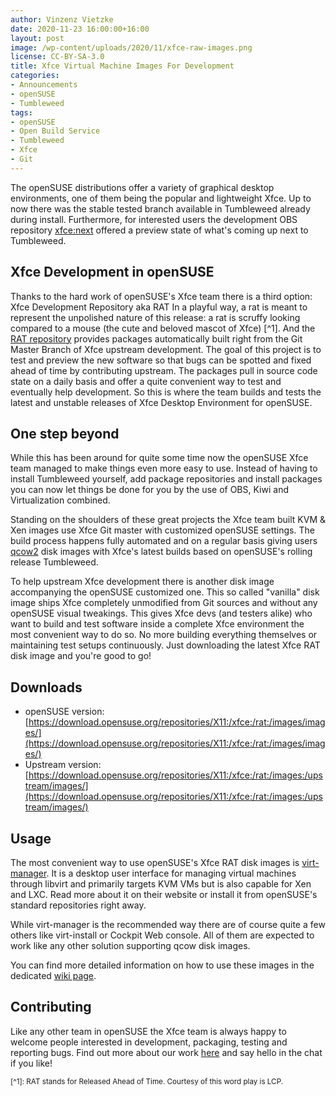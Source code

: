 ```yaml
---
author: Vinzenz Vietzke
date: 2020-11-23 16:00:00+16:00
layout: post
image: /wp-content/uploads/2020/11/xfce-raw-images.png
license: CC-BY-SA-3.0
title: Xfce Virtual Machine Images For Development
categories:
- Announcements
- openSUSE
- Tumbleweed
tags:
- openSUSE
- Open Build Service
- Tumbleweed
- Xfce
- Git
---
```


The openSUSE distributions offer a variety of graphical desktop environments, one of them being the popular and lightweight Xfce. Up to now there was the stable tested branch available in Tumbleweed already during install. Furthermore, for interested users the development OBS repository [xfce:next](https://build.opensuse.org/project/show/X11:xfce:next) offered a preview state of what's coming up next to Tumbleweed.

## Xfce Development in openSUSE

Thanks to the hard work of openSUSE's Xfce team there is a third option: Xfce Development Repository aka RAT
In a playful way, a rat is meant to represent the unpolished nature of this release: a rat is scruffy looking compared to a mouse (the cute and beloved mascot of Xfce) [^1]. And the [RAT repository](https://build.opensuse.org/project/show/X11:xfce:rat) provides packages automatically built right from the Git Master Branch of Xfce upstream development. The goal of this project is to test and preview the new software so that bugs can be spotted and fixed ahead of time by contributing upstream. The packages pull in source code state on a daily basis and offer a quite convenient way to test and eventually help development. So this is where the team builds and tests the latest and unstable releases of Xfce Desktop Environment for openSUSE.

## One step beyond

While this has been around for quite some time now the openSUSE Xfce team managed to make things even more easy to use. Instead of having to install Tumbleweed yourself, add package repositories and install packages you can now let things be done for you by the use of OBS, Kiwi and Virtualization combined.

Standing on the shoulders of these great projects the Xfce team built KVM & Xen images use Xfce Git master with customized openSUSE settings. The build process happens fully automated and on a regular basis giving users [qcow2](https://en.wikipedia.org/wiki/Qcow) disk images with Xfce's latest builds based on openSUSE's rolling release Tumbleweed.

To help upstream Xfce development there is another disk image accompanying the openSUSE customized one. This so called "vanilla" disk image ships Xfce completely unmodified from Git sources and without any openSUSE visual tweakings. This gives Xfce devs (and testers alike) who want to build and test software inside a complete Xfce environment the most convenient way to do so. No more building everything themselves or maintaining test setups continuously. Just downloading the latest Xfce RAT disk image and you're good to go!

## Downloads

 * openSUSE version: [https://download.opensuse.org/repositories/X11:/xfce:/rat:/images/images/](https://download.opensuse.org/repositories/X11:/xfce:/rat:/images/images/)
 * Upstream version: [https://download.opensuse.org/repositories/X11:/xfce:/rat:/images:/upstream/images/](https://download.opensuse.org/repositories/X11:/xfce:/rat:/images:/upstream/images/)

## Usage

The most convenient way to use openSUSE's Xfce RAT disk images is [virt-manager](https://virt-manager.org). It is a desktop user interface for managing virtual machines through libvirt and primarily targets KVM VMs but is also capable for Xen and LXC. Read more about it on their website or install it from openSUSE's standard repositories right away.

While virt-manager is the recommended way there are of course quite a few others like virt-install or Cockpit Web console. All of them are expected to work like any other solution supporting qcow disk images.

You can find more detailed information on how to use these images in the dedicated [wiki page](https://en.opensuse.org/Portal:Xfce/Images).

## Contributing

Like any other team in openSUSE the Xfce team is always happy to welcome people interested in development, packaging, testing and reporting bugs. Find out more about our work [here](https://en.opensuse.org/Portal:Xfce) and say hello in the chat if you like!


<sup>[^1]: RAT stands for Released Ahead of Time. Courtesy of this word play is LCP.</sup>
